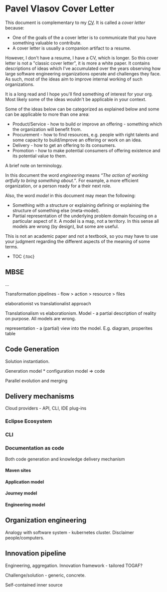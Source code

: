 # Pavel Vlasov Cover Letter

This document is complementary to my [CV](index.html). 
It is called a _cover letter_ because:

* One of the goals of the a cover letter is to communicate that you have something valuable to contribute.
* A cover letter is usually a companion artifact to a resume.

However, I don't have a resume, I have a CV, which is longer.
So this cover letter is not a "classic cover letter", it is more a white paper.
It contains descriptions of ideas which I've accumulated over the years observing how large software engineering organizations operate and challenges they face. 
As such, most of the ideas aim to improve internal working of such organizations. 
 
It is a long read and I hope you'll find something of interest for your org. 
Most likely some of the ideas wouldn't be applicable in your context.

Some of the ideas below can be categorized as explained below and some can be applicable to more than one area:

* Product/Service - how to build or improve an offering - something which the organization will benefit from.
* Procurement - how to find resources, e.g. people with right talents and some capacity to build/improve an offering or work on an idea.
* Delivery - how to get an offering to its consumers.
* Promotion - how to make potential consumers of offering existence and its potential value to them.

A brief note on terminology.

In this document the word _engineering_ means _“The action of working artfully to bring something about.”_.
For example, a more efficient organization, or a person ready for a their next role.

Also, the word _model_ in this document may mean the following:

* Something with a structure or explaining defining or explaining the structure of something else (meta-model).
* Partial representation of the underlying problem domain focusing on a particular aspect of it. A model is a map, not a territory. In this sense all models are wrong (by design), but some are useful.

This is not an academic paper and not a textbook, so you may have to use your judgment regarding the different aspects of the meaning of some terms.

* TOC
{:toc}

## MBSE

...

Transformation pipelines - flow > action > resource > files

elaborationist vs translationalist approach

Translationalism vs elaborationism. Model - a partial description of reality on purpose. All models are wrong.

representation - a (partial) view into the model. E.g. diagram, properites table

## Code Generation

Solution instantiation. 

Generation model * configuration model => code

Parallel evolution and merging


## Delivery mechanisms

Cloud providers - API, CLI, IDE plug-ins

### Eclipse Ecosystem

### CLI


### Documentation as code

Both code generation and knowledge delivery mechanism

#### Maven sites

#### Application model

#### Journey model

#### Engineering model


## Organization engineering

Analogy with software system - kubernetes cluster. Disclaimer people/computers.

## Innovation pipeline

Engineering, aggregation. 
Innovation framework - tailored TOGAF?

Challenge/solution - generic, concrete.




Self-contained inner source